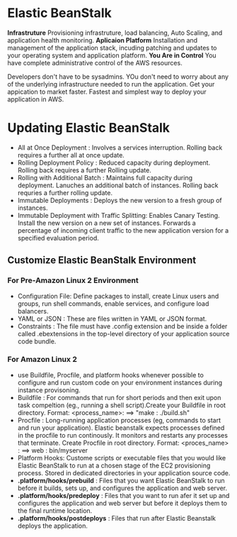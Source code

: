 # Elastic BeanStalk

**Infrastruture**
Provisioning infrastruture, load balancing, Auto Scaling, and application health monitoring.
**Aplicaion Platform**
Installation  and management of the application stack, incuding patching and updates to your operating system and application platform.
**You Are in Control**
You have complete administrative control of the AWS resources.

Developers don't have to be sysadmins.
YOu don't need to worry about any of the underlying infrastructure needed to run the application.
Get your appication to market faster.
Fastest and simplest way to deploy your application in AWS.


# Updating Elastic BeanStalk

* All at Once Deployment : Involves a services interruption. Rolling back requires a further all at once update.
* Rolling Deployment Policy : Reduced capacity during deployment. Rolling back requires a further Rolling update.
* Rolling with Additional Batch : Maintains full capacity during deployment. Lanuches an additional batch of instances. Rolling back requries a further rolling update.
* Immutable Deployments : Deploys the new version to a fresh group of instances.
* Immutable Deployment with Traffic Splitting: Enables Canary Testing. Install the new version on a new set of instances. Forwards a percentage of incoming client traffic to the new application version for a specified evaluation period.

## Customize Elastic BeanStalk Environment

### For Pre-Amazon Linux 2 Environment
* Configuration File: Define packages to install, create Linux users and groups, run shell commands, enable services, and configure load balancers.
* YAML or JSON : These are files written in YAML or JSON format.
* Constraints : The file must have .config extension and be inside a folder called .ebextensions in the top-level directory of your application source code bundle.

### For Amazon Linux 2
* use Buildfile, Procfile, and platform hooks whenever possible to configure and run custom code on your environment instances during instance provisoning.
* Buildfile : For commands that run for short periods and then exit upon task compeltion (eg., running a shell script).Create your Buildfile in root directory. Format: <process_name>: <command> ==> "make : ./build.sh"
* Procfile : Long-running application processes (eg, commands to start and run your application). Elastic beanstalk expects processes defined in the procfile to run continously. It monitors and restarts any processes that terminate.
Create Procfile in root directory. Format: <proces_name> : <commnad>
==> web : bin/myserver 
* Platform Hooks: Custome scripts or executable files that you would like Elastic BeanStalk to run at a chosen stage of the EC2 provisioning process. Stored in dedicated directories in your application source code. 
* **.platform/hooks/prebuild** : Files that you want Elastic BeanStalk to run before it builds, sets up, and configures the application and web server.
* **.platform/hooks/predeploy** : Files that you want to run afer it set up and configures the application and web server but before it deploys them to the final runtime location.
* **.platform/hooks/postdeploys** : Files that run after Elastic Beanstalk deploys the application.
